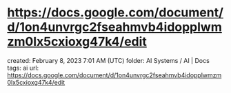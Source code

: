 # https://docs.google.com/document/d/1on4unvrgc2fseahmvb4idopplwmzm0lx5cxioxg47k4/edit

created: February 8, 2023 7:01 AM (UTC)
folder: AI Systems / AI | Docs
tags: ai
url: https://docs.google.com/document/d/1on4unvrgc2fseahmvb4idopplwmzm0lx5cxioxg47k4/edit